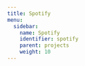 ```yaml
---
title: Spotify
menu:
  sidebar:
    name: Spotify
    identifier: spotify
    parent: projects
    weight: 10
---
```

